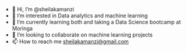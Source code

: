 - 👋 Hi, I’m @sheilakamanzi
- 👀 I’m interested in Data analytics and machine learning
- 🌱 I’m currently learning both and taking a Data Science bootcamp at Moringa
- 💞️ I’m looking to collaborate on machine learning projects
- 📫 How to reach me sheilakamanzi@gmail.com

<!---
sheilakamanzi/sheilakamanzi is a ✨ special ✨ repository because its `README.md` (this file) appears on your GitHub profile.
You can click the Preview link to take a look at your changes.
--->
